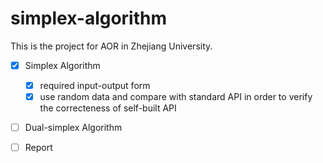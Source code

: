 # simplex-algorithm

This is the project for AOR in Zhejiang University.

- [x] Simplex Algorithm
  - [x] required input-output form
  - [x] use random data and compare with standard API in order to verify the correcteness of self-built API 
- [ ] Dual-simplex Algorithm
- [ ] Report



